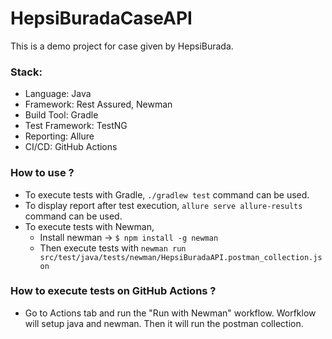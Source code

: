 # HepsiBuradaCaseAPI

This is a demo project for case given by HepsiBurada.

### Stack:
- Language: Java
- Framework: Rest Assured, Newman
- Build Tool: Gradle
- Test Framework: TestNG
- Reporting: Allure
- CI/CD: GitHub Actions


### How to use ?
- To execute tests with Gradle, `./gradlew test` command can be used.
- To display report after test execution, `allure serve allure-results` command can be used.
- To execute tests with Newman,
  - Install newman -> `$ npm install -g newman`
  - Then execute tests with `newman run src/test/java/tests/newman/HepsiBuradaAPI.postman_collection.json`


### How to execute tests on GitHub Actions ?
- Go to Actions tab and run the "Run with Newman" workflow. Worfklow will setup java and newman. Then it will run the postman collection.
